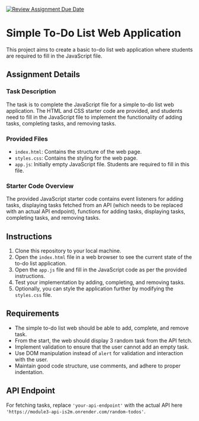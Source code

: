 [![Review Assignment Due Date](https://classroom.github.com/assets/deadline-readme-button-24ddc0f5d75046c5622901739e7c5dd533143b0c8e959d652212380cedb1ea36.svg)](https://classroom.github.com/a/1lksIAZe)
# Simple To-Do List Web Application

This project aims to create a basic to-do list web application where students are required to fill in the JavaScript file.

## Assignment Details

### Task Description

The task is to complete the JavaScript file for a simple to-do list web application. The HTML and CSS starter code are provided, and students need to fill in the JavaScript file to implement the functionality of adding tasks, completing tasks, and removing tasks.

### Provided Files

- `index.html`: Contains the structure of the web page.
- `styles.css`: Contains the styling for the web page.
- `app.js`: Initially empty JavaScript file. Students are required to fill in this file.

### Starter Code Overview

The provided JavaScript starter code contains event listeners for adding tasks, displaying tasks fetched from an API (which needs to be replaced with an actual API endpoint), functions for adding tasks, displaying tasks, completing tasks, and removing tasks.

## Instructions

1. Clone this repository to your local machine.
2. Open the `index.html` file in a web browser to see the current state of the to-do list application.
3. Open the `app.js` file and fill in the JavaScript code as per the provided instructions.
4. Test your implementation by adding, completing, and removing tasks.
5. Optionally, you can style the application further by modifying the `styles.css` file.

## Requirements

- The simple to-do list web should be able to add, complete, and remove task.
- From the start, the web should display 3 random task from the API fetch.
- Implement validation to ensure that the user cannot add an empty task.
- Use DOM manipulation instead of `alert` for validation and interaction with the user.
- Maintain good code structure, use comments, and adhere to proper indentation.

## API Endpoint

For fetching tasks, replace `'your-api-endpoint'` with the actual API here `'https://module3-api-is2m.onrender.com/random-todos'`.
